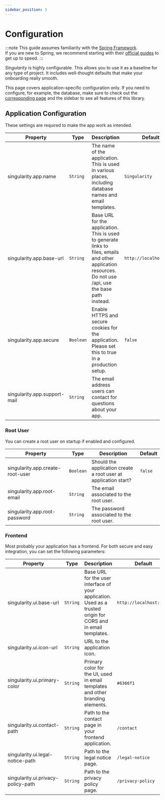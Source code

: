 ```yaml
---
sidebar_position: 3
---
```


# Configuration


:::note
This guide assumes familiarity with the [Spring Framework](https://spring.io).  
If you are new to Spring, we recommend starting with their [official guides](https://spring.io/quickstart) to get up to speed.
:::

*Singularity* is highly configurable. 
This allows you to use it as a baseline for any type of project.
It includes well-thought defaults that make your onboarding really smooth. 

This page covers application-specific configuration only.
If you need to configure, for example, the database,
make sure to check out the [corresponding page](../../docs/category/database) and the sidebar to see all features of this library.

## Application Configuration

These settings are required to make the app work as intended.

| Property                     | Type      | Description                                                                                                                                                | Default                 |
|------------------------------|-----------|------------------------------------------------------------------------------------------------------------------------------------------------------------|-------------------------|
| singularity.app.name         | `String`  | The name of the application. This is used in various places, including database names and email templates.                                                 | `Singularity`           |
| singularity.app.base-url     | `String`  | Base URL for the application. This is used to generate links to files, emails and other application resources. Do not use /api, use the base path instead. | `http://localhost:8000` |
| singularity.app.secure       | `Boolean` | Enable HTTPS and secure cookies for the application. Please set this to true in a production setup.                                                        | `false`                 |
| singularity.app.support-mail | `String`  | The email address users can contact for questions about your app.                                                                                          |                         |

### Root User

You can create a root user on startup if enabled and configured.

| Property                         | Type      | Description                                                     | Default |
|----------------------------------|-----------|-----------------------------------------------------------------|---------|
| singularity.app.create-root-user | `Boolean` | Should the application create a root user at application start? | `false` |
| singularity.app.root-email       | `String`  | The email associated to the root user.                          |         |
| singularity.app.root-password    | `String`  | The password associated to the root user.                       |         |

### Frontend

Most probably your application has a frontend. 
For both secure and easy integration, you can set the following parameters:

| Property                               | Type     | Description                                                                                                    | Default                 |
|----------------------------------------|----------|----------------------------------------------------------------------------------------------------------------|-------------------------|
| singularity.ui.base-url                | `String` | Base URL for the user interface of your application. Used as a trusted origin for CORS and in email templates. | `http://localhost:4200` |
| singularity.ui.icon-url                | `String` | URL to the application icon.                                                                                   |                         |
| singularity.ui.primary-color           | `String` | Primary color for the UI, used in email templates and other branding elements.                                 | `#6366f1`               |
| singularity.ui.contact-path            | `String` | Path to the contact page in your frontend application.                                                         | `/contact`              |
| singularity.ui.legal-notice-path       | `String` | Path to the legal notice page.                                                                                 | `/legal-notice`         |
| singularity.ui.privacy-policy-path     | `String` | Path to the privacy policy page.                                                                               | `/privacy-policy`       |
